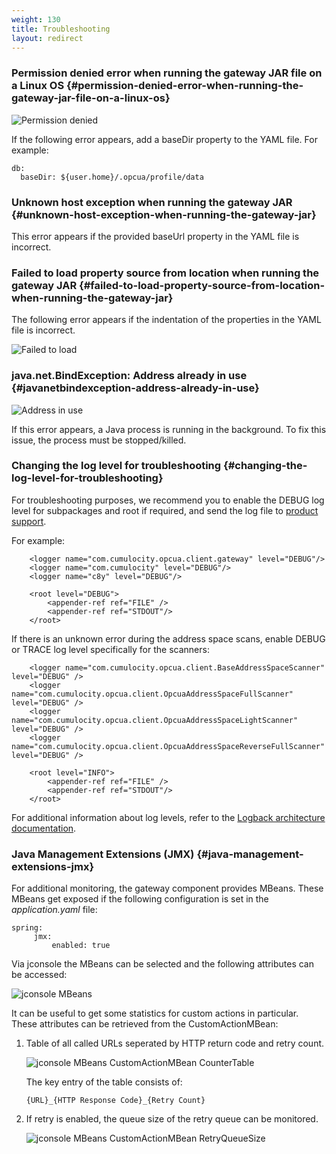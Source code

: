 ```yaml
---
weight: 130
title: Troubleshooting
layout: redirect
---
```


### Permission denied error when running the gateway JAR file on a Linux OS {#permission-denied-error-when-running-the-gateway-jar-file-on-a-linux-os}

![Permission denied](/images/device-protocols/opcua/opcua-permission-denied-error.png)

If the following error appears,  add a baseDir property to the YAML file. For example:

```
db:
  baseDir: ${user.home}/.opcua/profile/data
```

### Unknown host exception when running the gateway JAR {#unknown-host-exception-when-running-the-gateway-jar}

This error appears if the provided baseUrl property in the YAML file is incorrect.

### Failed to load property source from location when running the gateway JAR {#failed-to-load-property-source-from-location-when-running-the-gateway-jar}

The following error appears if the indentation of the properties in the YAML file is incorrect.

![Failed to load](/images/device-protocols/opcua/opcua-failed-to-load.png)

### java.net.BindException: Address already in use {#javanetbindexception-address-already-in-use}

![Address in use](/images/device-protocols/opcua/opcua-address-in-use.png)

If this error appears, a Java process is running in the background. To fix this issue, the process must be stopped/killed.

### Changing the log level for troubleshooting {#changing-the-log-level-for-troubleshooting}

For troubleshooting purposes, we recommend you to enable the DEBUG log level for subpackages and root if required, and send the log file to [product support](/additional-resources/contacting-support/).

For example:

```
    <logger name="com.cumulocity.opcua.client.gateway" level="DEBUG"/>
    <logger name="com.cumulocity" level="DEBUG"/>
    <logger name="c8y" level="DEBUG"/>

    <root level="DEBUG">
        <appender-ref ref="FILE" />
        <appender-ref ref="STDOUT"/>
    </root>
```

If there is an unknown error during the address space scans, enable DEBUG or TRACE log level specifically for the scanners:

```
    <logger name="com.cumulocity.opcua.client.BaseAddressSpaceScanner" level="DEBUG" />
    <logger name="com.cumulocity.opcua.client.OpcuaAddressSpaceFullScanner" level="DEBUG" />
    <logger name="com.cumulocity.opcua.client.OpcuaAddressSpaceLightScanner" level="DEBUG" />
    <logger name="com.cumulocity.opcua.client.OpcuaAddressSpaceReverseFullScanner" level="DEBUG" />

    <root level="INFO">
        <appender-ref ref="FILE" />
        <appender-ref ref="STDOUT"/>
    </root>
```

For additional information about log levels, refer to the [Logback architecture documentation](http://logback.qos.ch/manual/architecture.html#effectiveLevel).

### Java Management Extensions (JMX) {#java-management-extensions-jmx}

For additional monitoring, the gateway component provides MBeans. These MBeans get exposed if the following configuration is set in the *application.yaml* file:

```
spring:
     jmx:
         enabled: true
```

Via jconsole the MBeans can be selected and the following attributes can be accessed:

![jconsole MBeans](/images/device-protocols/opcua/opcua-jmx-mbeans.png)

It can be useful to get some statistics for custom actions in particular. These attributes can be retrieved from the CustomActionMBean:

1. Table of all called URLs seperated by HTTP return code and retry count.

    ![jconsole MBeans CustomActionMBean CounterTable](/images/device-protocols/opcua/opcua-jmx-customActionMBean-CounterTable.png)

    The key entry of the table consists of:

    ```
    {URL}_{HTTP Response Code}_{Retry Count}
    ```

2. If retry is enabled, the queue size of the retry queue can be monitored.

    ![jconsole MBeans CustomActionMBean RetryQueueSize](/images/device-protocols/opcua/opcua-jmx-customActionMBean-RetryQueueSize.png)
